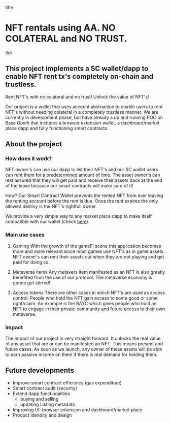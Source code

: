 title
# NFT rentals using AA. NO COLATERAL and NO TRUST.


tldr
## This project implements a SC wallet/dapp to enable NFT rent tx's completely on-chain and trustless.
Rent NFT's with no colateral and no trust! Unlock the value of NFT's!

Our project is a wallet that uses account abstraction to enable users to rent NFT's without needing colateral in a completely trustless manner. We are currently in development phase, but have already a up and running POC on Base Goerli that includes a browser extension wallet, a dashboard/market place dapp and fully functioning smart contracts.

## About the project

### How does it work?
NFT owner's can use our dapp to list their NFT's and our SC wallet users can rent them for a predetermined amount of time. The asset owner's can rest assured that they will get paid and receive their assets back at the end of the lease because our smart contracts will make sure of it!

How? Our Smart Contract Wallet prevents the rented NFT from ever leaving the renting account before the rent is due. Once the rent expires the only allowed destiny is the NFT's rightfull owner. 

We provide a very simple way to any market place dapp to make itself compatible with our wallet (check [here](link)).

### Main use cases
1. Gaming
With the growth of the gameFi scene this application becomes more and more relevant since most games use NFT's as in game assets. NFT owner's can rent their assets out when they are not playing and get paid for doing so.

2. Metaverse items
Any metavers item manifested as an NFT is also greatly benefited from the use of our protocol. The metaverse economy is gonna get stirred!

3. Access tokens
There are other cases in which NFT's are used as access control. People who hold the NFT gain access to some good or some right/claim. An example is the BAYC which gives people who hold an NFT to engage in their private community and future access to their own metaverse.

### Impact
The impact of our project is very straight forward. It unlocks the real value of any asset that are or can be manifested an NFT. This means present and future cases. As soon as we launch, any owner of these assets will be able to earn passive income on them if there is real demand for holding them.

## Future developments
- Improve smart contract efficiency (gas expenditure)
- Smart contract audit (security)
- Extend dapp functionalities 
    - buying and selling
    - updating Listing metadata
- Improving UI: browser extension and dashboard/market place
- Product idendity and design